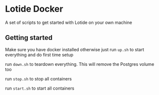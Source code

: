 # Lotide Docker

A set of scripts to get started with Lotide on your own machine

## Getting started

Make sure you have docker installed
otherwise just run `up.sh` to start everything and do first time setup

run `down.sh` to teardown everything. This will remove the Postgres volume too

run `stop.sh` to stop all containers

run `start.sh` to start all containers
